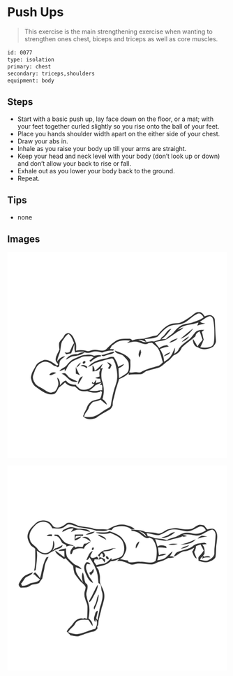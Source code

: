 # Push Ups
> This exercise is the main strengthening exercise when wanting to strengthen ones chest, biceps and triceps as well as core muscles.

``` 
id: 0077 
type: isolation 
primary: chest 
secondary: triceps,shoulders 
equipment: body 
``` 

## Steps

 - Start with a basic push up, lay face down on the floor, or a mat; with your feet together curled slightly so you rise onto the ball of your feet.
 - Place you hands shoulder width apart on the either side of your chest.
 - Draw your abs in.
 - Inhale as you raise your body up till your arms are straight.
 - Keep your head and neck level with your body (don’t look up or down) and don’t allow your back to rise or fall.
 - Exhale out as you lower your body back to the ground.
 - Repeat.

## Tips

 - none

## Images

![](../svg/0077-relaxation.svg)

![](../svg/0077-tension.svg)
